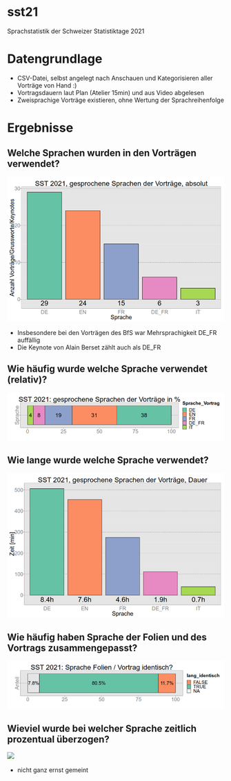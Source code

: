 # sst21
Sprachstatistik der Schweizer Statistiktage 2021

# Datengrundlage
- CSV-Datei, selbst angelegt nach Anschauen und Kategorisieren aller Vorträge von Hand :)
- Vortragsdauern laut Plan (Atelier 15min) und aus Video abgelesen
- Zweisprachige Vorträge existieren, ohne Wertung der Sprachreihenfolge

# Ergebnisse

## Welche Sprachen wurden in den Vorträgen verwendet?
![](<figs/20210923_sprache-vortrag-absolut.png>)

- Insbesondere bei den Vorträgen des BfS war Mehrsprachigkeit DE_FR auffällig
- Die Keynote von Alain Berset zählt auch als DE_FR

## Wie häufig wurde welche Sprache verwendet (relativ)?
![](<figs/20210923_sprache-vortrag-relativ.png>)

## Wie lange wurde welche Sprache verwendet?
![](<figs/20210923_sprache-vortrag-dauer-summe.png>)

## Wie häufig haben Sprache der Folien und des Vortrags zusammengepasst?
![](<figs/20210923_sprache-vortrag-identisch.png>)

## Wieviel wurde bei welcher Sprache zeitlich prozentual überzogen?
![](<20210923_sprache-vortrag-delta-prozent.png>)

- nicht ganz ernst gemeint
